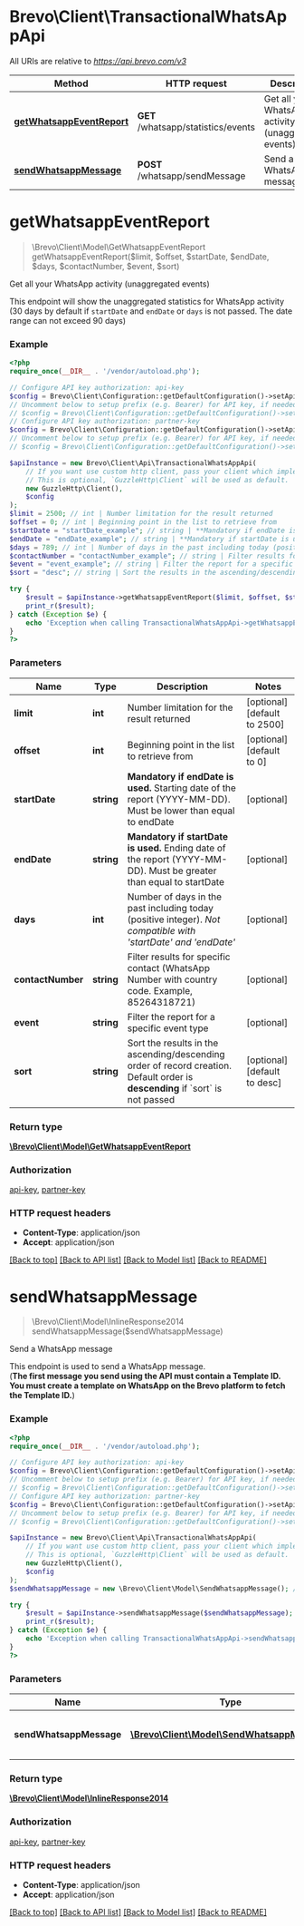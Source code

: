# Brevo\Client\TransactionalWhatsAppApi

All URIs are relative to *https://api.brevo.com/v3*

Method | HTTP request | Description
------------- | ------------- | -------------
[**getWhatsappEventReport**](TransactionalWhatsAppApi.md#getWhatsappEventReport) | **GET** /whatsapp/statistics/events | Get all your WhatsApp activity (unaggregated events)
[**sendWhatsappMessage**](TransactionalWhatsAppApi.md#sendWhatsappMessage) | **POST** /whatsapp/sendMessage | Send a WhatsApp message


# **getWhatsappEventReport**
> \Brevo\Client\Model\GetWhatsappEventReport getWhatsappEventReport($limit, $offset, $startDate, $endDate, $days, $contactNumber, $event, $sort)

Get all your WhatsApp activity (unaggregated events)

This endpoint will show the unaggregated statistics for WhatsApp activity (30 days by default if `startDate` and `endDate` or `days` is not passed. The date range can not exceed 90 days)

### Example
```php
<?php
require_once(__DIR__ . '/vendor/autoload.php');

// Configure API key authorization: api-key
$config = Brevo\Client\Configuration::getDefaultConfiguration()->setApiKey('api-key', 'YOUR_API_KEY');
// Uncomment below to setup prefix (e.g. Bearer) for API key, if needed
// $config = Brevo\Client\Configuration::getDefaultConfiguration()->setApiKeyPrefix('api-key', 'Bearer');
// Configure API key authorization: partner-key
$config = Brevo\Client\Configuration::getDefaultConfiguration()->setApiKey('partner-key', 'YOUR_API_KEY');
// Uncomment below to setup prefix (e.g. Bearer) for API key, if needed
// $config = Brevo\Client\Configuration::getDefaultConfiguration()->setApiKeyPrefix('partner-key', 'Bearer');

$apiInstance = new Brevo\Client\Api\TransactionalWhatsAppApi(
    // If you want use custom http client, pass your client which implements `GuzzleHttp\ClientInterface`.
    // This is optional, `GuzzleHttp\Client` will be used as default.
    new GuzzleHttp\Client(),
    $config
);
$limit = 2500; // int | Number limitation for the result returned
$offset = 0; // int | Beginning point in the list to retrieve from
$startDate = "startDate_example"; // string | **Mandatory if endDate is used.** Starting date of the report (YYYY-MM-DD). Must be lower than equal to endDate
$endDate = "endDate_example"; // string | **Mandatory if startDate is used.** Ending date of the report (YYYY-MM-DD). Must be greater than equal to startDate
$days = 789; // int | Number of days in the past including today (positive integer). _Not compatible with 'startDate' and 'endDate'_
$contactNumber = "contactNumber_example"; // string | Filter results for specific contact (WhatsApp Number with country code. Example, 85264318721)
$event = "event_example"; // string | Filter the report for a specific event type
$sort = "desc"; // string | Sort the results in the ascending/descending order of record creation. Default order is **descending** if `sort` is not passed

try {
    $result = $apiInstance->getWhatsappEventReport($limit, $offset, $startDate, $endDate, $days, $contactNumber, $event, $sort);
    print_r($result);
} catch (Exception $e) {
    echo 'Exception when calling TransactionalWhatsAppApi->getWhatsappEventReport: ', $e->getMessage(), PHP_EOL;
}
?>
```

### Parameters

Name | Type | Description  | Notes
------------- | ------------- | ------------- | -------------
 **limit** | **int**| Number limitation for the result returned | [optional] [default to 2500]
 **offset** | **int**| Beginning point in the list to retrieve from | [optional] [default to 0]
 **startDate** | **string**| **Mandatory if endDate is used.** Starting date of the report (YYYY-MM-DD). Must be lower than equal to endDate | [optional]
 **endDate** | **string**| **Mandatory if startDate is used.** Ending date of the report (YYYY-MM-DD). Must be greater than equal to startDate | [optional]
 **days** | **int**| Number of days in the past including today (positive integer). _Not compatible with &#39;startDate&#39; and &#39;endDate&#39;_ | [optional]
 **contactNumber** | **string**| Filter results for specific contact (WhatsApp Number with country code. Example, 85264318721) | [optional]
 **event** | **string**| Filter the report for a specific event type | [optional]
 **sort** | **string**| Sort the results in the ascending/descending order of record creation. Default order is **descending** if &#x60;sort&#x60; is not passed | [optional] [default to desc]

### Return type

[**\Brevo\Client\Model\GetWhatsappEventReport**](../Model/GetWhatsappEventReport.md)

### Authorization

[api-key](../../README.md#api-key), [partner-key](../../README.md#partner-key)

### HTTP request headers

 - **Content-Type**: application/json
 - **Accept**: application/json

[[Back to top]](#) [[Back to API list]](../../README.md#documentation-for-api-endpoints) [[Back to Model list]](../../README.md#documentation-for-models) [[Back to README]](../../README.md)

# **sendWhatsappMessage**
> \Brevo\Client\Model\InlineResponse2014 sendWhatsappMessage($sendWhatsappMessage)

Send a WhatsApp message

This endpoint is used to send a WhatsApp message. <br/>(**The first message you send using the API must contain a Template ID. You must create a template on WhatsApp on the Brevo platform to fetch the Template ID.**)

### Example
```php
<?php
require_once(__DIR__ . '/vendor/autoload.php');

// Configure API key authorization: api-key
$config = Brevo\Client\Configuration::getDefaultConfiguration()->setApiKey('api-key', 'YOUR_API_KEY');
// Uncomment below to setup prefix (e.g. Bearer) for API key, if needed
// $config = Brevo\Client\Configuration::getDefaultConfiguration()->setApiKeyPrefix('api-key', 'Bearer');
// Configure API key authorization: partner-key
$config = Brevo\Client\Configuration::getDefaultConfiguration()->setApiKey('partner-key', 'YOUR_API_KEY');
// Uncomment below to setup prefix (e.g. Bearer) for API key, if needed
// $config = Brevo\Client\Configuration::getDefaultConfiguration()->setApiKeyPrefix('partner-key', 'Bearer');

$apiInstance = new Brevo\Client\Api\TransactionalWhatsAppApi(
    // If you want use custom http client, pass your client which implements `GuzzleHttp\ClientInterface`.
    // This is optional, `GuzzleHttp\Client` will be used as default.
    new GuzzleHttp\Client(),
    $config
);
$sendWhatsappMessage = new \Brevo\Client\Model\SendWhatsappMessage(); // \Brevo\Client\Model\SendWhatsappMessage | Values to send WhatsApp message

try {
    $result = $apiInstance->sendWhatsappMessage($sendWhatsappMessage);
    print_r($result);
} catch (Exception $e) {
    echo 'Exception when calling TransactionalWhatsAppApi->sendWhatsappMessage: ', $e->getMessage(), PHP_EOL;
}
?>
```

### Parameters

Name | Type | Description  | Notes
------------- | ------------- | ------------- | -------------
 **sendWhatsappMessage** | [**\Brevo\Client\Model\SendWhatsappMessage**](../Model/SendWhatsappMessage.md)| Values to send WhatsApp message |

### Return type

[**\Brevo\Client\Model\InlineResponse2014**](../Model/InlineResponse2014.md)

### Authorization

[api-key](../../README.md#api-key), [partner-key](../../README.md#partner-key)

### HTTP request headers

 - **Content-Type**: application/json
 - **Accept**: application/json

[[Back to top]](#) [[Back to API list]](../../README.md#documentation-for-api-endpoints) [[Back to Model list]](../../README.md#documentation-for-models) [[Back to README]](../../README.md)

